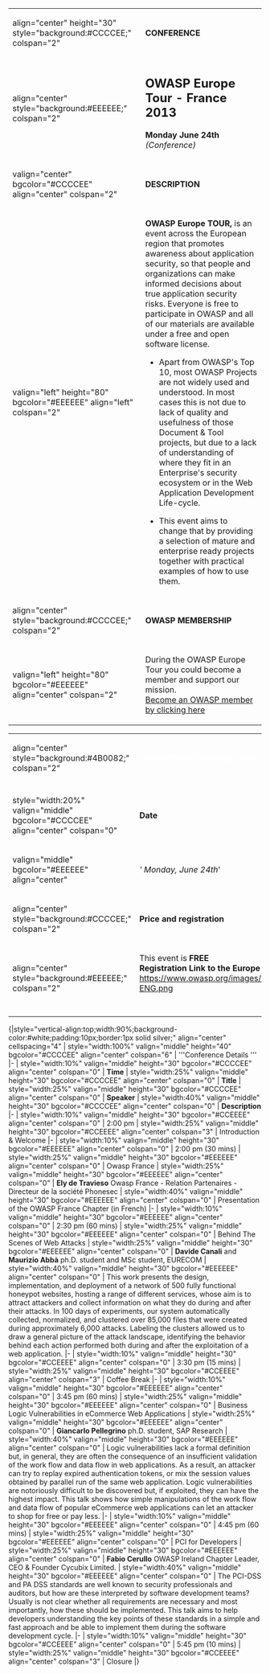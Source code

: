 <noinclude></noinclude>

<table>
<tbody>
<tr class="odd">
<td><p>align="center" height="30" style="background:#CCCCEE;" colspan="2"</p></td>
<td><p><strong>CONFERENCE</strong></p></td>
</tr>
<tr class="even">
<td><p>align="center" style="background:#EEEEEE;" colspan="2"</p></td>
<td><h2 id="owasp_europe_tour___france_2013"><strong>OWASP Europe Tour - France 2013</strong></h2>
<p><strong>Monday June 24th</strong> <em>(Conference)</em><br />
</p></td>
</tr>
<tr class="odd">
<td><p>valign="center" bgcolor="#CCCCEE" align="center" colspan="2"</p></td>
<td><p><strong>DESCRIPTION</strong></p></td>
</tr>
<tr class="even">
<td><p>valign="left" height="80" bgcolor="#EEEEEE" align="left" colspan="2"</p></td>
<td><p><strong>OWASP Europe TOUR,</strong> is an event across the European region that promotes awareness about application security, so that people and organizations can make informed decisions about true application security risks. Everyone is free to participate in OWASP and all of our materials are available under a free and open software license.</p>
<ul>
<li>Apart from OWASP's Top 10, most OWASP Projects are not widely used and understood. In most cases this is not due to lack of quality and usefulness of those Document &amp; Tool projects, but due to a lack of understanding of where they fit in an Enterprise's security ecosystem or in the Web Application Development Life-cycle.</li>
</ul>
<ul>
<li>This event aims to change that by providing a selection of mature and enterprise ready projects together with practical examples of how to use them.</li>
</ul></td>
</tr>
<tr class="odd">
<td><p>align="center" style="background:#CCCCEE;" colspan="2"</p></td>
<td><p><strong>OWASP MEMBERSHIP</strong></p></td>
</tr>
<tr class="even">
<td><p>valign="left" height="80" bgcolor="#EEEEEE" align="center" colspan="2"</p></td>
<td><p>During the OWASP Europe Tour you could become a member and support our mission.<br />
<a href="https://www.cvent.com/Events/ContactPortal/Login.aspx?cwstub=15bbcfd1-f49b-4636-ba4e-c9ce70a265e5">Become an OWASP member by clicking here</a><br />
</p></td>
</tr>
</tbody>
</table>



<table>
<tbody>
<tr class="odd">
<td><p>align="center" style="background:#4B0082;" colspan="2"</p></td>
<td><p><span style="color:#ffffff"> <strong>CONFERENCE (Monday, June 24th)</strong> </span></p></td>
</tr>
<tr class="even">
<td></td>
<td></td>
</tr>
<tr class="odd">
<td><p>style="width:20%" valign="middle" bgcolor="#CCCCEE" align="center" colspan="0"</p></td>
<td><p><strong>Date</strong></p></td>
</tr>
<tr class="even">
<td><p>valign="middle" bgcolor="#EEEEEE" align="center"</p></td>
<td><p><em>' Monday, June 24th</em>'</p></td>
</tr>
<tr class="odd">
<td><p>align="center" style="background:#CCCCEE;" colspan="2"</p></td>
<td><p><strong>Price and registration</strong></p></td>
</tr>
<tr class="even">
<td><p>align="center" style="background:#EEEEEE;" colspan="2"</p></td>
<td><p>This event is <strong>FREE</strong><br />
<strong>Registration Link to the Europe Tour</strong>:<br />
<a href="http://owaspeutourfrance.eventbrite.com/"><a href="https://www.owasp.org/images/0/00/EUTour2013BCN-ENG.png">https://www.owasp.org/images/0/00/EUTour2013BCN-ENG.png</a></a><br />
<br />
</p></td>
</tr>
<tr class="odd">
<td></td>
<td></td>
</tr>
</tbody>
</table>


{|style="vertical-align:top;width:90%;background-color:\#white;padding:10px;border:1px
solid silver;" align="center" cellspacing="4" | style="width:100%"
valign="middle" height="40" bgcolor="\#CCCCEE" align="center"
colspan="6" | '''Conference Details ''' |- | style="width:10%"
valign="middle" height="30" bgcolor="\#CCCCEE" align="center"
colspan="0" | **Time** | style="width:25%" valign="middle" height="30"
bgcolor="\#CCCCEE" align="center" colspan="0" | **Title** |
style="width:25%" valign="middle" height="30" bgcolor="\#CCCCEE"
align="center" colspan="0" | **Speaker** | style="width:40%"
valign="middle" height="30" bgcolor="\#CCCCEE" align="center"
colspan="0" | **Description** |- | style="width:10%" valign="middle"
height="30" bgcolor="\#CCEEEE" align="center" colspan="0" | 2:00 pm
| style="width:25%" valign="middle" height="30" bgcolor="\#CCEEEE"
align="center" colspan="3" | Introduction & Welcome |- |
style="width:10%" valign="middle" height="30" bgcolor="\#EEEEEE"
align="center" colspan="0" | 2:00 pm
(30 mins) | style="width:25%" valign="middle" height="30"
bgcolor="\#EEEEEE" align="center" colspan="0" | Owasp France |
style="width:25%" valign="middle" height="30" bgcolor="\#EEEEEE"
align="center" colspan="0" | **Ely de Travieso**
Owasp France - Relation Partenaires - Directeur de la société Phonesec |
style="width:40%" valign="middle" height="30" bgcolor="\#EEEEEE"
align="center" colspan="0" | Presentation of the OWASP France Chapter
(in French) |- | style="width:10%" valign="middle" height="30"
bgcolor="\#EEEEEE" align="center" colspan="0" | 2:30 pm
(60 mins) | style="width:25%" valign="middle" height="30"
bgcolor="\#EEEEEE" align="center" colspan="0" | Behind The Scenes of Web
Attacks | style="width:25%" valign="middle" height="30"
bgcolor="\#EEEEEE" align="center" colspan="0" | **Davide Canali** and
**Maurizio Abbà**
ph.D. student and MSc student, EURECOM | style="width:40%"
valign="middle" height="30" bgcolor="\#EEEEEE" align="center"
colspan="0" | This work presents the design, implementation, and
deployment of a network of 500 fully functional honeypot websites,
hosting a range of different services, whose aim is to attract attackers
and collect information on what they do during and after their attacks.
In 100 days of experiments, our system automatically collected,
normalized, and clustered over 85,000 files that were created during
approximately 6,000 attacks. Labeling the clusters allowed us to draw a
general picture of the attack landscape, identifying the behavior behind
each action performed both during and after the exploitation of a web
application. |- | style="width:10%" valign="middle" height="30"
bgcolor="\#CCEEEE" align="center" colspan="0" | 3:30 pm
(15 mins) | style="width:25%" valign="middle" height="30"
bgcolor="\#CCEEEE" align="center" colspan="3" | Coffee Break |- |
style="width:10%" valign="middle" height="30" bgcolor="\#EEEEEE"
align="center" colspan="0" | 3:45 pm
(60 mins) | style="width:25%" valign="middle" height="30"
bgcolor="\#EEEEEE" align="center" colspan="0" | Business Logic
Vulnerabilities in eCommerce Web Applications | style="width:25%"
valign="middle" height="30" bgcolor="\#EEEEEE" align="center"
colspan="0" | **Giancarlo Pellegrino**
ph.D. student, SAP Research | style="width:40%" valign="middle"
height="30" bgcolor="\#EEEEEE" align="center" colspan="0" | Logic
vulnerabilities lack a formal definition but, in general, they are often
the consequence of an insufficient validation of the work flow and data
flow in web applications. As a result, an attacker can try to replay
expired authentication tokens, or mix the session values obtained by
parallel run of the same web application. Logic vulnerabilities are
notoriously difficult to be discovered but, if exploited, they can have
the highest impact. This talk shows how simple manipulations of the work
flow and data flow of popular eCommerce web applications can let an
attacker to shop for free or pay less. |- | style="width:10%"
valign="middle" height="30" bgcolor="\#EEEEEE" align="center"
colspan="0" | 4:45 pm
(60 mins) | style="width:25%" valign="middle" height="30"
bgcolor="\#EEEEEE" align="center" colspan="0" | PCI for Developers |
style="width:25%" valign="middle" height="30" bgcolor="\#EEEEEE"
align="center" colspan="0" | **Fabio Cerullo**
OWASP Ireland Chapter Leader, CEO & Founder Cycubix Limited. |
style="width:40%" valign="middle" height="30" bgcolor="\#EEEEEE"
align="center" colspan="0" | The PCI-DSS and PA DSS standards are well
known to security professionals and auditors, but how are these
interpreted by software development teams? Usually is not clear whether
all requirements are necessary and most importantly, how these should be
implemented. This talk aims to help developers understanding the key
points of these standards in a simple and fast approach and be able to
implement them during the software development cycle. |- |
style="width:10%" valign="middle" height="30" bgcolor="\#CCEEEE"
align="center" colspan="0" | 5:45 pm
(10 mins) | style="width:25%" valign="middle" height="30"
bgcolor="\#CCEEEE" align="center" colspan="3" | Closure |}
